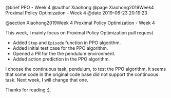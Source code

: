 @brief PPO - Week 4
@author Xiaohong
@page Xiaohong2019Week4 Proximal Policy Optimization - Week 4
@date 2019-06-23 20:19:23

@section Xiaohong2019Week 4 Proximal Policy Optimization - Week 4


This week, I mainly focus on Proximal Policy Optimization pull request.

* Added `Step` and `Episode` function in PPO algorithm.
* Added initial test case for the PPO algorithm.
* Opened a PR for the the pendulum environment.
* Added action prediction in the PPO algorithm.

I choose the continuous task, pendulum, to test the PPO algorithm, it seems
that some code in the original code base did not support the continuous task.
Next week, I will change that one.

Thanks for reading :). 